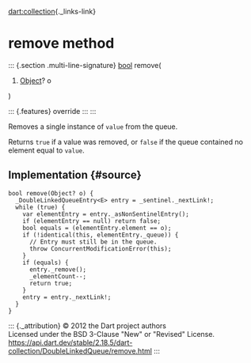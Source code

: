 [dart:collection](../../dart-collection/dart-collection-library){._links-link}

remove method
=============

::: {.section .multi-line-signature}
[bool](../../dart-core/bool-class) remove(

1.  [Object](../../dart-core/object-class)? o

)

::: {.features}
override
:::
:::

Removes a single instance of `value` from the queue.

Returns `true` if a value was removed, or `false` if the queue contained
no element equal to `value`.

Implementation {#source}
--------------

``` {.language-dart data-language="dart"}
bool remove(Object? o) {
  _DoubleLinkedQueueEntry<E> entry = _sentinel._nextLink!;
  while (true) {
    var elementEntry = entry._asNonSentinelEntry();
    if (elementEntry == null) return false;
    bool equals = (elementEntry.element == o);
    if (!identical(this, elementEntry._queue)) {
      // Entry must still be in the queue.
      throw ConcurrentModificationError(this);
    }
    if (equals) {
      entry._remove();
      _elementCount--;
      return true;
    }
    entry = entry._nextLink!;
  }
}
```

::: {._attribution}
© 2012 the Dart project authors\
Licensed under the BSD 3-Clause \"New\" or \"Revised\" License.\
<https://api.dart.dev/stable/2.18.5/dart-collection/DoubleLinkedQueue/remove.html>
:::
